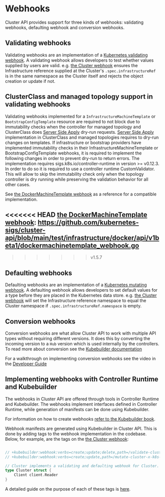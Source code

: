 # Webhooks

Cluster API provides support for three kinds of webhooks: validating webhooks, defaulting webhook and conversion webhooks. 

## Validating webhooks
Validating webhooks are an implementation of a [Kubernetes validating webhook](https://kubernetes.io/docs/reference/access-authn-authz/admission-controllers/#validatingadmissionwebhook). A validating webhook allows developers to test whether values supplied by users are valid. e.g. [the Cluster webhook] ensures the Infrastructure reference supplied at the Cluster's `.spec.infrastructureRef` is in the same namespace as the Cluster itself and rejects the object creation or update if not.

<aside class="note">

<h1> ClusterClass and managed topology support in validating webhooks </h1>

Validating webhooks implemented for a `InfrastructureMachineTemplate` or `BootstrapConfigTemplate` resource
are required to not block due to immutability checks when the controller for managed
topology and ClusterClass does [Server Side Apply] dry-run requests.
[Server Side Apply] implementation in ClusterClass and managed topologies requires to dry-run changes on templates.
If infrastructure or bootstrap providers have implemented immutability checks in their InfrastructureMachineTemplate
or BootstrapConfigTemplate webhooks, it is required to implement the following changes in order to prevent dry-run
to return errors. The implementation requires sigs.k8s.io/controller-runtime in version >= v0.12.3.
In order to do so it is required to use a controller runtime CustomValidator.
This will allow to skip the immutability check only when the topology controller is dry running while preserving the
validation behavior for all other cases.

See [the DockerMachineTemplate webhook] as a reference for a compatible implementation.

[Server Side Apply]: https://kubernetes.io/docs/reference/using-api/server-side-apply/
<<<<<<< HEAD
[the DockerMachineTemplate webhook]: https://github.com/kubernetes-sigs/cluster-api/blob/main/test/infrastructure/docker/api/v1beta1/dockermachinetemplate_webhook.go
=======
[the DockerMachineTemplate webhook]: https://github.com/kubernetes-sigs/cluster-api/blob/main/test/infrastructure/docker/internal/webhooks/dockermachinetemplate_webhook.go
>>>>>>> v1.5.7

</aside>

## Defaulting webhooks
Defaulting webhooks are an implementation of a [Kubernetes mutating webhook](https://kubernetes.io/docs/reference/access-authn-authz/admission-controllers/#mutatingadmissionwebhook). A defaulting webhook allows developers to set default values for a type before they are placed in the Kubernetes data store. e.g. [the Cluster webhook] will set the Infrastructure reference namespace to equal the Cluster namespace if `.spec.infrastructureRef.namespace` is empty.

## Conversion webhooks
Conversion webhooks are what allow Cluster API to work with multiple API types without requiring different versions. It does this by converting the incoming version to a `Hub` version which is used internally by the controllers. To read more about conversion see the [Kubebuilder documentation](https://book.kubebuilder.io/multiversion-tutorial/conversion.html)

For a walkthrough on implementing conversion webhooks see the video in the [Developer Guide](../guide.md#videos-explaining-capi-architecture-and-code-walkthroughs)

## Implementing webhooks with Controller Runtime and Kubebuilder
The webhooks in Cluster API are offered through tools in Controller Runtime and Kubebuilder. The webhooks implement interfaces defined in Controller Runtime, while generation of manifests can be done using Kubebuilder.

For information on how to create webhooks [refer to the Kubebuilder book](https://book.kubebuilder.io/cronjob-tutorial/webhook-implementation.html).


Webhook manifests are generated using Kubebuilder in Cluster API. This is done by adding tags to the webhook implementation in the codebase. Below, for example, are the tags on the [the Cluster webhook]:

```go

// +kubebuilder:webhook:verbs=create;update;delete,path=/validate-cluster-x-k8s-io-v1beta1-cluster,mutating=false,failurePolicy=fail,matchPolicy=Equivalent,groups=cluster.x-k8s.io,resources=clusters,versions=v1beta1,name=validation.cluster.cluster.x-k8s.io,sideEffects=None,admissionReviewVersions=v1;v1beta1
// +kubebuilder:webhook:verbs=create;update,path=/mutate-cluster-x-k8s-io-v1beta1-cluster,mutating=true,failurePolicy=fail,matchPolicy=Equivalent,groups=cluster.x-k8s.io,resources=clusters,versions=v1beta1,name=default.cluster.cluster.x-k8s.io,sideEffects=None,admissionReviewVersions=v1;v1beta1

// Cluster implements a validating and defaulting webhook for Cluster.
type Cluster struct {
    Client client.Reader
}
```

A detailed guide on the purpose of each of these tags is [here](https://book.kubebuilder.io/reference/markers/webhook.html).

<!-- links -->
[the Cluster webhook]: https://github.com/kubernetes-sigs/cluster-api/blob/main/internal/webhooks/cluster.go
